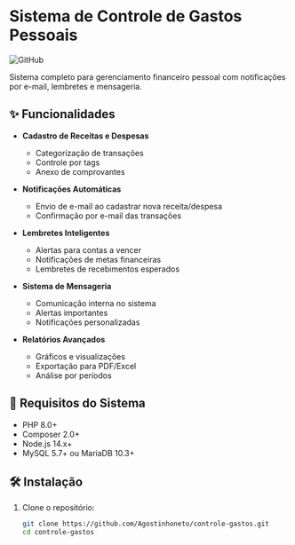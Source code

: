 # Sistema de Controle de Gastos Pessoais

![GitHub](https://img.shields.io/github/license/seu-usuario/controle-gastos)

Sistema completo para gerenciamento financeiro pessoal com notificações por e-mail, lembretes e mensageria.

## ✨ Funcionalidades

- **Cadastro de Receitas e Despesas**
  - Categorização de transações
  - Controle por tags
  - Anexo de comprovantes

- **Notificações Automáticas**
  - Envio de e-mail ao cadastrar nova receita/despesa
  - Confirmação por e-mail das transações

- **Lembretes Inteligentes**
  - Alertas para contas a vencer
  - Notificações de metas financeiras
  - Lembretes de recebimentos esperados

- **Sistema de Mensageria**
  - Comunicação interna no sistema
  - Alertas importantes
  - Notificações personalizadas

- **Relatórios Avançados**
  - Gráficos e visualizações
  - Exportação para PDF/Excel
  - Análise por períodos

## 🚀 Requisitos do Sistema

- PHP 8.0+
- Composer 2.0+
- Node.js 14.x+
- MySQL 5.7+ ou MariaDB 10.3+

## 🛠️ Instalação

1. Clone o repositório:
   ```bash
   git clone https://github.com/Agostinhoneto/controle-gastos.git
   cd controle-gastos
